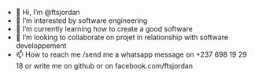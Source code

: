 - 👋 Hi, I’m @ftsjordan
- 👀 I’m interested by software engineering
- 🌱 I’m currently learning how to create a good software
- 💞️ I’m looking to collaborate on projet in relationship with software developpement
- 📫 How to reach me /send me a whatsapp message on +237 698 19 29 18 or write me on github or on facebook.com/ftsjordan

<!---
ftsjordan/ftsjordan is a ✨ special ✨ repository because its `README.md` (this file) appears on your GitHub profile.
You can click the Preview link to take a look at your changes.
--->

